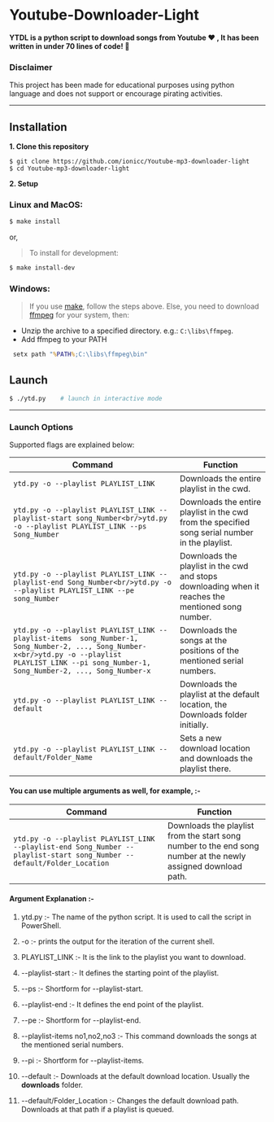 # Youtube-Downloader-Light

**YTDL is a python script to download songs from Youtube :heart: , It has been written in under 70 lines of code! :triumph:**



### Disclaimer

This project has been made for educational purposes using python language and does not support or encourage pirating activities.

---

## Installation

**1. Clone this repository**
   ```
   $ git clone https://github.com/ionicc/Youtube-mp3-downloader-light
   $ cd Youtube-mp3-downloader-light
   ```

**2. Setup**

### Linux and MacOS:
   ```bash
   $ make install
   ```

   or,
   >To install for development:
   ```bash
   $ make install-dev
   ```

### Windows:
   >If you use [make](http://gnuwin32.sourceforge.net/packages/make.htm), follow the steps above.
   >Else, you need to download [ffmpeg](https://ffmpeg.zeranoe.com/builds/) for your system, then:

   - Unzip the archive to a specified directory. e.g.: ```C:\libs\ffmpeg```.
   - Add ffmpeg to your PATH
   ```cmd
    setx path "%PATH%;C:\libs\ffmpeg\bin"
   ```


## Launch
   ```bash
   $ ./ytd.py    # launch in interactive mode
   ```

---

### Launch Options

Supported flags are explained below:

| Command                                                                                                                                                                                              | Function                                                                                           |
| ---------------------------------------------------------------------------------------------------------------------------------------------------------------------------------------------------- | -------------------------------------------------------------------------------------------------- |
| `ytd.py -o --playlist PLAYLIST_LINK`                                                                                                                                                                 | Downloads the entire playlist in the cwd.                                                          |
| `ytd.py -o --playlist PLAYLIST_LINK --playlist-start song_Number<br/>ytd.py -o --playlist PLAYLIST_LINK --ps Song_Number`                                                                            | Downloads the entire playlist in the cwd from the specified song serial number in the playlist.    |
| `ytd.py -o --playlist PLAYLIST_LINK --playlist-end Song_Number<br/>ytd.py -o --playlist PLAYLIST_LINK --pe song_Number`                                                                              | Downloads the playlist in the cwd and stops downloading when it reaches the mentioned song number. |
| `ytd.py -o --playlist PLAYLIST_LINK --playlist-items  song_Number-1, Song_Number-2, ..., Song_Number-x<br/>ytd.py -o --playlist PLAYLIST_LINK --pi song_Number-1, Song_Number-2, ..., Song_Number-x` | Downloads the songs at the positions of the mentioned serial numbers.                              |
| `ytd.py -o --playlist PLAYLIST_LINK --default`                                                                                                                                                       | Downloads the playlist at the default location, the Downloads folder initially.                    |
| `ytd.py -o --playlist PLAYLIST_LINK --default/Folder_Name`                                                                                                                                           | Sets a new download location and downloads the playlist there.                                     |

#### You can use multiple arguments as well, for example, :-

| Command                                                                                                                | Function                                                                                                      |
| ---------------------------------------------------------------------------------------------------------------------- | ------------------------------------------------------------------------------------------------------------- |
| `ytd.py -o --playlist PLAYLIST_LINK --playlist-end Song_Number --playlist-start song_Number --default/Folder_Location` | Downloads the playlist from the start song number to the end song number at the newly assigned download path. |

#### **Argument Explanation :-**

1. ytd.py :- The name of the python script. It is used to call the script in PowerShell.

2. -o :- prints the output for the iteration of the current shell.

3. PLAYLIST_LINK :- It is the link to the playlist you want to download.

4. --playlist-start :- It defines the starting point of the playlist.

5. --ps :- Shortform for --playlist-start.

6. --playlist-end :- It defines the end point of the playlist.

7. --pe :- Shortform for --playlist-end.

8. --playlist-items no1,no2,no3 :- This command downloads the songs at the mentioned serial numbers.

9. --pi :- Shortform for --playlist-items.

10. --default :- Downloads at the default download location. Usually the **downloads** folder.

11. --default/Folder_Location :- Changes the default download path. Downloads at that path if a playlist is queued.
